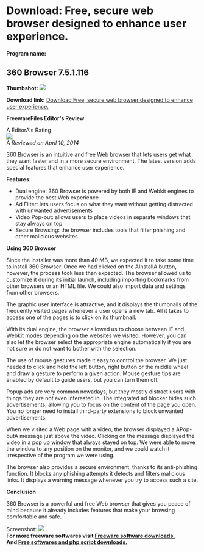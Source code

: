 # Download: Free, secure web browser designed to enhance user experience.

**Program name:**

## 360 Browser 7.5.1.116

  
**Thumbshot:** ![](http://www.freewarefiles.com/screenshot/360browser_md.jpg)   
  
**Download link:** [Download Free, secure web browser designed to enhance user experience.](http://freesoftwares.boysofts.com/360-Browser_program_99149.html)  
  


**FreewareFiles Editor's Review**  
  


A EditorA's Rating  
![](http://www.freewarefiles.com/images/rating/4.5.gif)  
A _Reviewed on April 10, 2014_   
  
360 Browser is an intuitive and free Web browser that lets users get what they want faster and in a more secure environment. The latest version adds special features that enhance user experience. 

**Features:**

  * Dual engine: 360 Browser is powered by both IE and Webkit engines to provide the best Web experience 
  * Ad Filter: lets users focus on what they want without getting distracted with unwanted advertisements 
  * Video Pop-out: allows users to place videos in separate windows that stay always on top 
  * Secure Browsing: the browser includes tools that filter phishing and other malicious websites 

**Using 360 Browser**

Since the installer was more than 40 MB, we expected it to take some time to install 360 Browser. Once we had clicked on the AInstallA button, however, the process took less than expected. The browser allowed us to customize it during its initial launch, including importing bookmarks from other browsers or an HTML file. We could also import data and settings from other browsers.

The graphic user interface is attractive, and it displays the thumbnails of the frequently visited pages whenever a user opens a new tab. All it takes to access one of the pages is to click on its thumbnail.

With its dual engine, the browser allowed us to choose between IE and Webkit modes depending on the websites we visited. However, you can also let the browser select the appropriate engine automatically if you are not sure or do not want to bother with the selection.

The use of mouse gestures made it easy to control the browser. We just needed to click and hold the left button, right button or the middle wheel and draw a gesture to perform a given action. Mouse gesture tips are enabled by default to guide users, but you can turn them off.

Popup ads are very common nowadays, but they mostly distract users with things they are not even interested in. The integrated ad blocker hides such advertisements, allowing you to focus on the content of the page you open. You no longer need to install third-party extensions to block unwanted advertisements.

When we visited a Web page with a video, the browser displayed a APop-outA message just above the video. Clicking on the message displayed the video in a pop up window that always stayed on top. We were able to move the window to any position on the monitor, and we could watch it irrespective of the program we were using.

The browser also provides a secure environment, thanks to its anti-phishing function. It blocks any phishing attempts it detects and filters malicious links. It displays a warning message whenever you try to access such a site.

**Conclusion**

360 Browser is a powerful and free Web browser that gives you peace of mind because it already includes features that make your browsing comfortable and safe. 

  
  
Screenshot: ![](http://www.freewarefiles.com/screenshot/360browser.jpg)   
**For more freeware softwares visit [Freeware software downloads.](http://freesoftwares.boysofts.com/)**   
**And [Free softwares and php script downloads.](http://www.boysofts.com/)**
